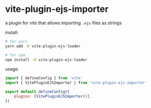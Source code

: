# vite-plugin-ejs-importer

a plugin for vite that allows importing `.ejs` files as strings

install:

```bash
# for yarn
yarn add -D vite-plugin-ejs-loader

# for npm
npm install -D vite-plugin-ejs-loader
```

usage:

```javascript
import { defineConfig } from 'vite'
import { VitePluginEJSImporter } from 'vite-plugin-ejs-importer'

export default defineConfig({
	plugins: [VitePluginEJSImporter()],
})
```
